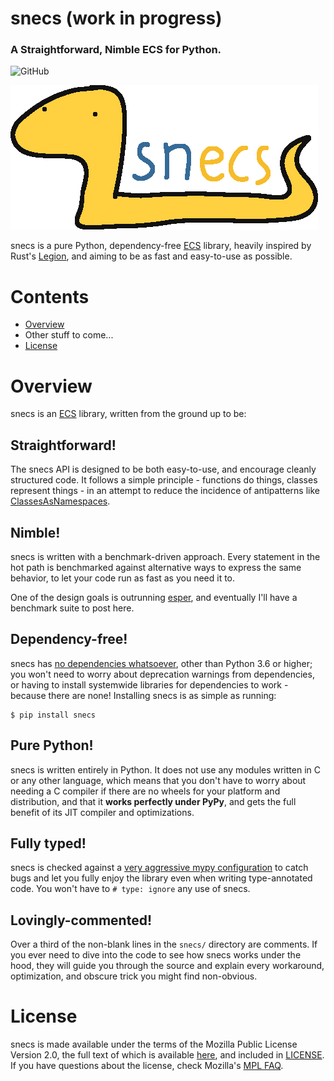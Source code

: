 # snecs (work in progress)
### A Straightforward, Nimble ECS for Python.
![GitHub](https://img.shields.io/github/license/slavfox/snecs?style=flat-square)

![snecs: a straightforward, nimble ECS for Python](docs/snecs_logo.png)

snecs is a pure Python, dependency-free [ECS] library, heavily inspired by
Rust's [Legion], and aiming to be as fast and easy-to-use as possible.

# Contents

- [Overview](#overview)
- Other stuff to come...
- [License](#license)


# Overview

snecs is an [ECS] library, written from the ground up to be:

## Straightforward!

The snecs API is designed to be both easy-to-use, and encourage cleanly
structured code. It follows a simple principle - functions do things, classes
represent things - in an attempt to reduce the incidence of antipatterns
 like [ClassesAsNamespaces].

## Nimble!

snecs is written with a benchmark-driven approach. Every statement in the hot
path is benchmarked against alternative ways to express the same behavior, to
let your code run as fast as you need it to.

One of the design goals is outrunning [esper], and eventually I'll have a
benchmark suite to post here.

## Dependency-free!

snecs has [no dependencies whatsoever], other than Python 3.6 or higher; you 
won't need to worry about deprecation warnings from dependencies, or having to
install systemwide libraries for dependencies to work - because there are none!
Installing snecs is as simple as running: 
```console
$ pip install snecs
```

## Pure Python!
snecs is written entirely in Python. It does not use any modules written in
C or any other language, which means that you don't have to worry about
needing a C compiler if there are no wheels for your platform and
distribution, and that it **works perfectly under PyPy**, and gets the full
benefit of its JIT compiler and optimizations.

## Fully typed!

snecs is checked against a [very aggressive mypy configuration] to catch
bugs and let you fully enjoy the library even when writing type-annotated
code. You won't have to `# type: ignore` any use of snecs.

## Lovingly-commented!

Over a third of the non-blank lines in the `snecs/` directory are comments. If 
you ever need to dive into the code to see how snecs works under the hood, 
they will guide you through the source and explain every workaround, 
optimization, and obscure trick you might find non-obvious.
    
    


# License

snecs is made available under the terms of the Mozilla Public License Version 
2.0, the full text of which is available [here], and included in [LICENSE].
If you have questions about the license, check Mozilla's [MPL FAQ].

[ECS]: https://en.wikipedia.org/wiki/Entity_component_system
[Legion]: https://github.com/TomGillen/legion
[ClassesAsNamespaces]: https://www.youtube.com/watch?v=o9pEzgHorH0
[no dependencies whatsoever]: ./pyproject.toml
[very aggressive mypy configuration]: ./mypy.ini
[esper]: https://github.com/benmoran56/esper
[Quine-McCluskey]: https://en.wikipedia.org/wiki/Quine%E2%80%93McCluskey_algorithm
[here]: https://www.mozilla.org/en-US/MPL/2.0/
[LICENSE]: ./LICENSE
[MPL FAQ]: https://www.mozilla.org/en-US/MPL/2.0/FAQ/
